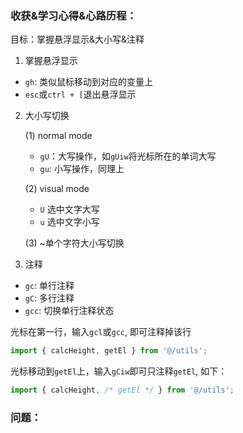 ### 收获&学习心得&心路历程：

目标：掌握悬浮显示&⼤⼩写&注释

1. 掌握悬浮显示

- `gh`: 类似鼠标移动到对应的变量上
- `esc`或`ctrl + [`退出悬浮显示

2. 大小写切换

    (1) normal mode

    - `gU`：大写操作，如`gUiw`将光标所在的单词大写
    - `gu`: 小写操作，同理上

    (2) visual mode

    - `U` 选中文字大写
    - `u` 选中文字小写

    (3) ~单个字符大小写切换

3. 注释

- `gc`: 单行注释
- `gC`: 多行注释
- `gcc`: 切换单行注释状态

光标在第一行，输入`gcl`或`gcc`, 即可注释掉该行

```js
import { calcHeight, getEl } from '@/utils';
```

光标移动到`getEl`上，输入`gCiw`即可只注释`getEl`, 如下：

```js
import { calcHeight, /* getEl */ } from '@/utils';
```

### 问题：
